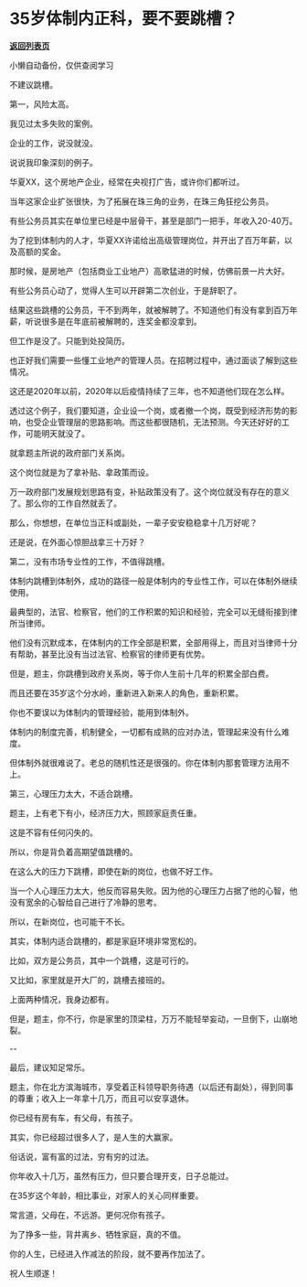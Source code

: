 # 35岁体制内正科，要不要跳槽？

[**返回列表页**](/gzh/费曼的小茶馆)

小懒自动备份，仅供查阅学习

不建议跳槽。

第一，风险太高。

我见过太多失败的案例。

企业的工作，说没就没。

说说我印象深刻的例子。

华夏XX，这个房地产企业，经常在央视打广告，或许你们都听过。

当年这家企业扩张很快，为了拓展在珠三角的业务，在珠三角狂挖公务员。

有些公务员其实在单位里已经是中层骨干，甚至是部门一把手，年收入20-40万。

为了挖到体制内的人才，华夏XX许诺给出高级管理岗位，并开出了百万年薪，以及高额的奖金。

那时候，是房地产（包括商业工业地产）高歌猛进的时候，仿佛前景一片大好。

有些公务员心动了，觉得人生可以开辟第二次创业，于是辞职了。

结果这些跳槽的公务员，干不到两年，就被解聘了。不知道他们有没有拿到百万年薪，听说很多是在年底前被解聘的，连奖金都没拿到。

但工作是没了。只能到处投简历。

也正好我们需要一些懂工业地产的管理人员。在招聘过程中，通过面谈了解到这些情况。

这还是2020年以前，2020年以后疫情持续了三年，也不知道他们现在怎么样。

透过这个例子，我们要知道，企业设一个岗，或者撤一个岗，既受到经济形势的影响，也受企业管理层的思路影响。而这些都很随机，无法预测。今天还好好的工作，可能明天就没了。

就拿题主所说的政府部门关系岗。

这个岗位就是为了拿补贴、拿政策而设。

万一政府部门发展规划思路有变，补贴政策没有了。这个岗位就没有存在的意义了。那么你的工作自然就丢了。

那么，你想想，在单位当正科或副处，一辈子安安稳稳拿十几万好呢？

还是说，在外面心惊胆战拿三十万好？

第二，没有市场专业性的工作，不值得跳槽。

体制内跳槽到体制外，成功的路径一般是体制内的专业性工作，可以在体制外继续使用。

最典型的，法官、检察官，他们的工作积累的知识和经验，完全可以无缝衔接到律所当律师。

他们没有沉默成本，在体制内的工作全部是积累，全部用得上，而且对当律师十分有帮助，甚至比没有当过法官、检察官的律师更有优势。

但是，题主，你跳槽到政府关系岗，等于你人生前十几年的积累全部白费。

而且还要在35岁这个分水岭，重新进入新来人的角色，重新积累。

你也不要误以为体制内的管理经验，能用到体制外。

体制内的制度完善，机制健全，一切都有成熟的应对办法，管理起来没有什么难度。

但体制外就很难说了。老总的随机性还是很强的。你在体制内那套管理方法用不上。

第三，心理压力太大，不适合跳槽。

题主，上有老下有小，经济压力大，照顾家庭责任重。

这是不容有任何闪失的。

所以，你是背负着高期望值跳槽的。

在这么大的压力下跳槽，即使在新的岗位，也做不好工作。

当一个人心理压力太大，他反而容易失败。因为他的心理压力占据了他的心智，他没有宽余的心智给自己进行了冷静的思考。

所以，在新岗位，也可能干不长。

其实，体制内适合跳槽的，都是家庭环境非常宽松的。

比如，双方是公务员，其中一个跳槽，这是可行的。

又比如，家里就是开大厂的，跳槽去接班的。

上面两种情况，我身边都有。

但是，题主，你不行，你是家里的顶梁柱，万万不能轻举妄动，一旦倒下，山崩地裂。

\--

最后，建议知足常乐。

题主，你在北方滨海城市，享受着正科领导职务待遇（以后还有副处），得到同事的尊重；收入上一年拿十几万，而且可以安享退休。

你已经有房有车，有父母，有孩子。

其实，你已经超过很多人了，是人生的大赢家。

俗话说，富有富的过法，穷有穷的过法。

你年收入十几万，虽然有压力，但只要合理开支，日子总能过。

在35岁这个年龄，相比事业，对家人的关心同样重要。

常言道，父母在，不远游。更何况你有孩子。

为了挣多一些，背井离乡、牺牲家庭，真的不值。

你的人生，已经进入作减法的阶段，就不要再作加法了。

祝人生顺遂！

  

